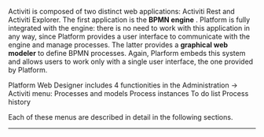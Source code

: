 Activiti is composed of two distinct web applications: Activiti Rest and Activiti Explorer. The first application is the  **BPMN engine** . Platform is fully integrated with the engine: there is no need to work with this application in any way, since Platform provides a user interface to communicate with the engine and manage processes.
The latter provides a  **graphical web modeler**  to define BPMN processes. Again, Plarform embeds this system and allows users to work only with a single user interface, the one provided by Platform.

Platform Web Designer includes 4 functionities in the Administration -> Activiti menu:
Processes and models
Process instances
To do list
Process history

Each of these menus are described in detail in the following sections.


                

---


